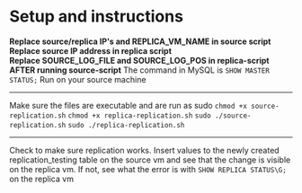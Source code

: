# Setup and instructions
**Replace source/replica IP's and REPLICA_VM_NAME in source script**
**Replace source IP address in replica script**<br>
**Replace SOURCE_LOG_FILE and SOURCE_LOG_POS in replica-script AFTER running source-script**
The command in MySQL is ```SHOW MASTER STATUS;``` Run on your source machine
_________________________________________________

Make sure the files are executable and are run as sudo
```chmod +x source-replication.sh```
```chmod +x replica-replication.sh```
```sudo ./source-replication.sh```
```sudo ./replica-replication.sh```
__________________________________________________

Check to make sure replication works. Insert values to the newly created replication_testing table on the source vm and see that the change is visible on the replica vm. If not, see what the error is with
```SHOW REPLICA STATUS\G;``` 
on the replica vm
